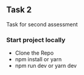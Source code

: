 ## Task 2

Task for second assessment

### Start project locally

- Clone the Repo
- npm install or yarn
- npm run dev or yarn dev
